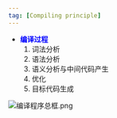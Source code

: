 ```yaml
---
tag: [Compiling principle]
---
```


- <font color = "blue">**编译过程**</font>
    1. 词法分析
    2. 语法分析
    3. 语义分析与中间代码产生
    4. 优化
    5. 目标代码生成  
   
![编译程序总框.png](http://ww1.sinaimg.cn/large/006nSdI0gy1gdxx65rxyqj30gz0amdg1.jpg=30*30)  
